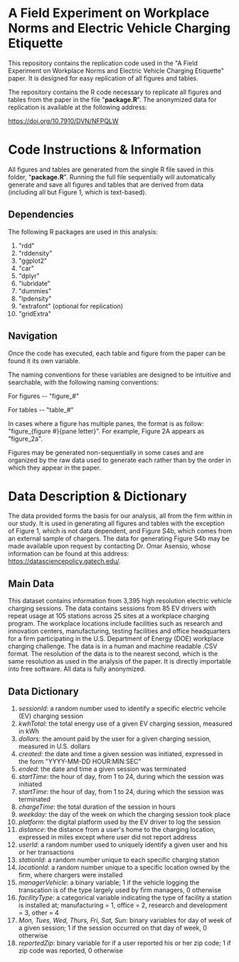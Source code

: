 # A Field Experiment on Workplace Norms and Electric Vehicle Charging Etiquette

This repository contains the replication code used in the "A Field Experiment on Workplace Norms and Electric Vehicle Charging Etiquette" paper. It is designed for easy replication of all figures and tables.

The repository contains the R code necessary to replicate all figures and tables from the paper in the file "**package.R**". The anonymized data for replication is available at the following address:

https://doi.org/10.7910/DVN/NFPQLW

# Code Instructions & Information

All figures and tables are generated from the single R file saved in this folder, "**package.R**". Running the full file sequentially will automatically generate and save all figures and tables that are derived from data (including all but Figure 1, which is text-based).

## Dependencies

The following R packages are used in this analysis:
1. "rdd"
2. "rddensity"
3. "ggplot2"
4. "car"
5. "dplyr"
6. "lubridate"
7. "dummies"
8. "lpdensity"
9. "extrafont" (optional for replication)
10. "gridExtra"

## Navigation

Once the code has executed, each table and figure from the paper can be found it its own variable.

The naming conventions for these variables are designed to be intuitive and searchable, with the following naming conventions:

For figures -- "figure_#"

For tables -- "table_#"

In cases where a figure has multiple panes, the format is as follow: "figure_{figure #}{pane letter}". For example, Figure 2A appears as "figure_2a".

Figures may be generated non-sequentially in some cases and are organized by the raw data used to generate each rather than by the order in which they appear in the paper. 

# Data Description & Dictionary

The data provided forms the basis for our analysis, all from the firm within in our study. It is used in generating all figures and tables with the exception of Figure 1, which is not data dependent, and Figure S4b, which comes from an external sample of chargers. The data for generating Figure S4b may be made available upon request by contacting Dr. Omar Asensio, whose information can be found at this address: https://datasciencepolicy.gatech.edu/. 

## Main Data

This dataset contains information from 3,395 high resolution electric vehicle charging sessions. The data contains sessions from 85 EV drivers with repeat usage at 105 stations across 25 sites at a workplace charging program. The workplace locations include facilities such as research and innovation centers, manufacturing, testing facilities and office headquarters for a firm participating in the U.S. Department of Energy (DOE) workplace charging challenge. The data is in a human and machine readable .CSV format. The resolution of the data is to the nearest second, which is the same resolution as used in the analysis of the paper. It is directly importable into free software. All data is fully anonymized. 

## Data Dictionary

1. *sessionId*: a random number used to identify a specific electric vehcile (EV) charging session
2. *kwhTotal*: the total energy use of a given EV charging session, measured in kWh
3. *dollars*: the amount paid by the user for a given charging session, measured in U.S. dollars
4. *created*: the date and time a given session was initiated, expressed in the form "YYYY-MM-DD HOUR:MIN:SEC"
5. *ended*: the date and time a given session was terminated
6. *startTime*: the hour of day, from 1 to 24, during which the session was initiated
7. *startTime*: the hour of day, from 1 to 24, during which the session was terminated
8. *chargeTime*: the total duration of the session in hours
9. *weekday*: the day of the week on which the charging session took place
10. *platform*: the digital platform used by the EV driver to log the session
11. *distance*: the distance from a user's home to the charging location, expressed in miles except where user did not report address
12. *userId*: a random number used to uniquely identify a given user and his or her transactions
13. *stationId*: a random number unique to each specific charging station
14. *locationId*: a random number unique to a specific location owned by the firm, where chargers were installed
15. *managerVehicle*: a binary variable; 1 if the vehicle logging the transcation is of the type largely used by firm managers, 0 otherwise
16. *facilityType*: a categorical variable indicating the type of facility a station is installed at; manufacturing = 1, office = 2, research and development = 3, other = 4
17. *Mon, Tues, Wed, Thurs, Fri, Sat, Sun*: binary variables for day of week of a given session; 1 if the session occurred on that day of week, 0 otherwise
18. *reportedZip*: binary variable for if a user reported his or her zip code; 1 if zip code was reported, 0 otherwise
